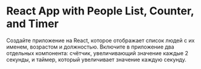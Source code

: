 # React App with People List, Counter, and Timer

Создайте приложение на React, которое отображает список людей с их именем, возрастом и должностью. 
Включите в приложение два отдельных компонента: счётчик, увеличивающий значение каждые 2 секунды, 
и таймер, который увеличивает значение каждую секунду.
